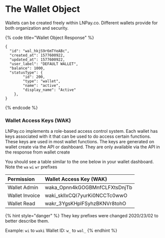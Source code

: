 # The Wallet Object

Wallets can be created freely within LNPay.co. Different wallets provide for both organization and security.

{% code title="Wallet Object Response" %}
```text
{
  "id": "wal_hkjS9r6mTYeABc",
  "created_at": 1577600922,
  "updated_at": 1577600922,
  "user_label": "DEFAULT WALLET",
  "balance": 1000,
  "statusType": {
        "id": 200,
        "type": "wallet",
        "name": "active",
        "display_name": "Active"
    },
}
```
{% endcode %}

### Wallet Access Keys \(WAK\)

LNPay.co implements a role-based access control system. Each wallet has keys associated with it that can be used to do access certain functions. These keys are used in most wallet functions. The keys are generated on wallet create via the API or dashboard. They are only available via the API in the response from wallet create

You should see a table similar to the one below in your wallet dashboard. Note the `wa` `wi` `wr` prefixes

| Permission | Wallet Access Key \(WAK\) |
| :--- | :--- |
| Wallet Admin | waka\_Opnn4kGOGBMnfCLFXtsDnjTb |
| Wallet Invoice | waki\_skllxCQI7yurKi0NCCTc0wwO |
| Wallet Read | wakr\_3YgsKHplFSyhzBKNVr8tohO |

{% hint style="danger" %}
They key prefixes were changed 2020/23/02 to better describe them. 

Example:  `wi` to `waki` Wallet ID: `w_` to `wal_`
{% endhint %}



